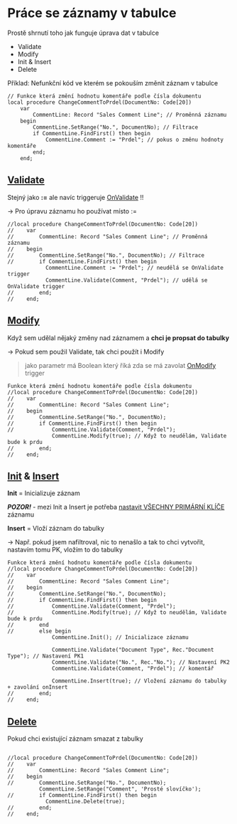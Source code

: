 # Práce se záznamy v tabulce

Prostě shrnutí toho jak funguje úprava dat v tabulce

- Validate
- Modify
- Init & Insert
- Delete

Příklad: Nefunkční kód ve kterém se pokouším změnit záznam v tabulce
```al
// Funkce která změní hodnotu komentáře podle čísla dokumentu
local procedure ChangeCommentToPrdel(DocumentNo: Code[20]) 
    var
        CommentLine: Record "Sales Comment Line"; // Proměnná záznamu
    begin
        CommentLine.SetRange("No.", DocumentNo); // Filtrace
        if CommentLine.FindFirst() then begin
            CommentLine.Comment := "Prdel"; // pokus o změnu hodnoty komentáře
        end;                 
    end;
```

## [Validate](https://learn.microsoft.com/en-us/dynamics365/business-central/dev-itpro/developer/methods-auto/record/record-validate-method)

Stejný jako **:=** ale navíc triggeruje [OnValidate](https://learn.microsoft.com/en-us/dynamics365/business-central/dev-itpro/developer/triggers-auto/field/devenv-onvalidate-field-trigger) !!

→ Pro úpravu záznamu ho používat místo :=

```al
//local procedure ChangeCommentToPrdel(DocumentNo: Code[20]) 
//    var
//        CommentLine: Record "Sales Comment Line"; // Proměnná záznamu
//    begin
//        CommentLine.SetRange("No.", DocumentNo); // Filtrace
//        if CommentLine.FindFirst() then begin
            CommentLine.Comment := "Prdel"; // neudělá se OnValidate trigger
            CommentLine.Validate(Comment, "Prdel"); // udělá se OnValidate trigger
//        end;                 
//    end;
```

## [Modify](https://learn.microsoft.com/en-us/dynamics-nav/modify-function--record-)

Když sem udělal nějaký změny nad záznamem a **chci je propsat do tabulky**

→ Pokud sem použil Validate, tak chci použít i Modify

> jako parametr má Boolean který říká zda se má zavolat [OnModify](https://learn.microsoft.com/en-us/dynamics365/business-central/dev-itpro/developer/triggers-auto/table/devenv-onmodify-table-trigger) trigger

```al
Funkce která změní hodnotu komentáře podle čísla dokumentu
//local procedure ChangeCommentToPrdel(DocumentNo: Code[20]) 
//    var
//        CommentLine: Record "Sales Comment Line";
//    begin
//        CommentLine.SetRange("No.", DocumentNo);
//        if CommentLine.FindFirst() then begin
//            CommentLine.Validate(Comment, "Prdel");
              CommentLine.Modify(true); // Když to neudělám, Validate bude k prdu
//        end;                 
//    end;
```

## [Init](https://learn.microsoft.com/en-us/dynamics365/business-central/dev-itpro/developer/methods-auto/record/record-init-method) & [Insert](https://learn.microsoft.com/en-us/dynamics365/business-central/dev-itpro/developer/methods-auto/record/record-insert--method)

**Init** = Inicializuje záznam

***POZOR!*** - mezi Init a Insert je potřeba <ins>nastavit VŠECHNY PRIMÁRNÍ KLÍČE</ins> záznamu

**Insert** = Vloží záznam do tabulky

→ Např. pokud jsem nafiltroval, nic to nenašlo a tak to chci vytvořit, nastavím tomu PK, vložím to do tabulky

```al
Funkce která změní hodnotu komentáře podle čísla dokumentu
//local procedure ChangeCommentToPrdel(DocumentNo: Code[20]) 
//    var
//        CommentLine: Record "Sales Comment Line";
//    begin
//        CommentLine.SetRange("No.", DocumentNo);
//        if CommentLine.FindFirst() then begin
//            CommentLine.Validate(Comment, "Prdel");
//            CommentLine.Modify(true); // Když to neudělám, Validate bude k prdu
//        end
//        else begin
              CommentLine.Init(); // Inicializace záznamu

              CommentLine.Validate("Document Type", Rec."Document Type"); // Nastavení PK1
              CommentLine.Validate("No.", Rec."No."); // Nastavení PK2
              CommentLine.Validate(Comment, "Prdel"); // komentář
              
              CommentLine.Insert(true); // Vložení záznamu do tabulky + zavolání onInsert
//        end;                
//    end;
```
## [Delete](https://learn.microsoft.com/en-us/dynamics365/business-central/dev-itpro/developer/methods-auto/record/record-delete-method)

Pokud chci existující záznam smazat z tabulky

```al
 
//local procedure ChangeCommentToPrdel(DocumentNo: Code[20]) 
//    var
//        CommentLine: Record "Sales Comment Line";
//    begin
//        CommentLine.SetRange("No.", DocumentNo);
          CommentLine.SetRange("Comment", 'Prosté slovíčko');
//        if CommentLine.FindFirst() then begin
            CommentLine.Delete(true);
//        end;                
//    end;
```
